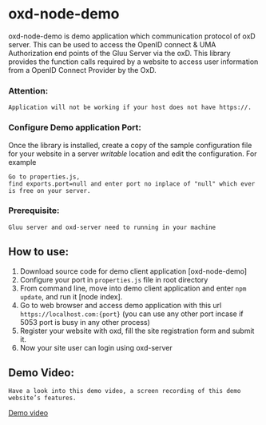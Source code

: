 # oxd-node-demo

oxd-node-demo is demo application which communication protocol of oxD server. This can be used to access the OpenID connect & UMA Authorization end points of the Gluu Server via the oxD. This library provides the function calls required by a website to access user information from a OpenID Connect Provider by the OxD.

### Attention:
```
Application will not be working if your host does not have https://.
```

### Configure Demo application Port:

Once the library is installed, create a copy of the sample configuration file for your website in a server _writable_ location and edit the configuration. For example

```
Go to properties.js,
find exports.port=null and enter port no inplace of "null" which ever is free on your server.
```

### Prerequisite:
```
Gluu server and oxd-server need to running in your machine
```

## How to use:

1. Download source code for demo client application [oxd-node-demo]
2. Configure your port in `properties.js` file in root directory
3. From command line, move into demo client application and enter `npm update`, and run it [node index].
4. Go to web browser and access demo application with this url `https://localhost.com:{port}` (you can use any other port incase if 5053 port is busy in any other process)
5. Register your website with oxd, fill the site registration form and submit it.
6. Now your site user can login using oxd-server

## Demo Video:

```
Have a look into this demo video, a screen recording of this demo website’s features.
```
[Demo video](http://screencast.com/t/7BD1DzYi)
